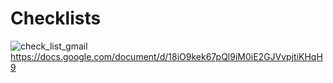 # Checklists
![check_list_gmail](https://github.com/itsNur/Checklists/assets/70845085/3826b990-fac6-48d9-a84a-259a26285db1)
https://docs.google.com/document/d/18iO9kek67pQl9iM0iE2GJVvpjtiKHqH9
